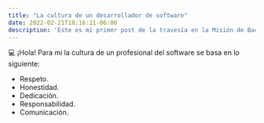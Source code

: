 ```yaml
---
title: "La cultura de un desarrollador de software"
date: 2022-02-21T18:16:21-06:00
description: 'Este es mi primer post de la travesía en la Misión de Backend con Node JS de Launch X.'
---
```


💻 ¡Hola!
Para mi la cultura de un profesional del software se basa en lo siguiente:
- Respeto.
- Honestidad.
- Dedicación.
- Responsabilidad.
- Comunicación.

